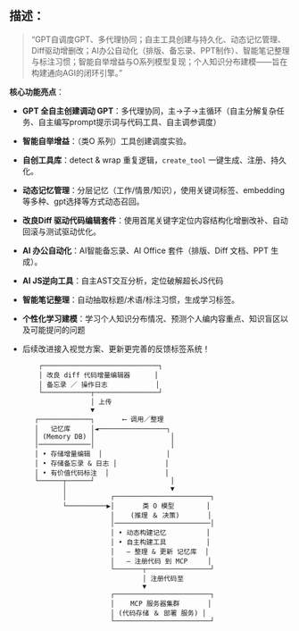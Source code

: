 
## 描述：


> “GPT自调度GPT、多代理协同；自主工具创建与持久化、动态记忆管理、Diff驱动增删改；AI办公自动化（排版、备忘录、PPT制作）、智能笔记整理与标注习惯；智能自举增益与O系列模型复现；个人知识分布建模——旨在构建通向AGI的闭环引擎。”




**核心功能亮点**：

* **GPT 全自主创建调动 GPT**：多代理协同，主→子→主循环（自主分解复杂任务、自主编写prompt提示词与代码工具、自主调参调度）
*  **智能自举增益**：（类O 系列）工具创建调度实验。
* **自创工具库**：detect & wrap 重复逻辑，`create_tool` 一键生成、注册、持久化。
* **动态记忆管理**：分层记忆（工作/情景/知识），使用关键词标签、embedding等多种、gpt选择等方式动态召回。
* **改良Diff 驱动代码编辑套件**：使用首尾关键字定位内容结构化增删改补、自动回滚与测试驱动优化。
* **AI 办公自动化**：AI智能备忘录、AI Office 套件（排版、Diff 文档、PPT 生成）。
*  **AI JS逆向工具**：自主AST交互分析，定位破解超长JS代码
* **智能笔记整理**：自动抽取标题/术语/标注习惯，生成学习标签。
* **个性化学习建模**：学习个人知识分布情况、预测个人编内容重点、知识盲区以及可能提问的问题
* 后续改进接入视觉方案、更新更完善的反馈标签系统！


          ┌─────────────────────────────┐
          │ 改良 diff 代码增量编辑器      │
          │ 备忘录 ／ 操作日志            │
          └────────────┬────────────────┘
                       │ 上传
                       ▼
         ┌─────────────┐       ⟵ 调用／整理
         │   记忆库     │◄─────────────────┐
         │ (Memory DB) │                   │
         │─────────────│                   │
         │ • 存储增量编辑  │                │
         │ • 存储备忘录 & 日志 │            │
         │ • 有价值代码标注  │              │
         └──────┬──────┘                   │
                │                          ▼
                │           ┌────────────────────────┐
                └──────────▶│       类 O 模型        │
                            │    (推理 ＆ 决策)       │
                            │────────────────────────│
                            │ • 动态构建记忆          │
                            │ • 自主构建工具          │
                            │   – 整理 & 更新 记忆库  │
                            │   – 注册代码 到 MCP     │
                            └───────┬────────────────┘
                                    │ 注册代码至
                                    ▼
                            ┌────────────────────────┐
                            │    MCP 服务器集群       │
                            │ (代码存储 ＆ 部署 服务) │
                            └────────────────────────┘
